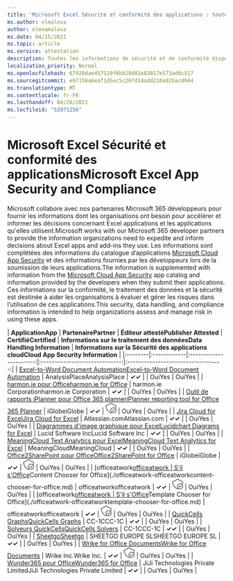 ```yaml
---
title: 'Microsoft Excel Sécurité et conformité des applications : toutes les applications'
ms.author: elmalova
author: elenamalova
ms.date: 04/15/2021
ms.topic: article
ms.service: attestation
description: Toutes les informations de sécurité et de conformité disponibles pour toutes les Microsoft Excel applications.
localization_priority: Normal
ms.openlocfilehash: 67928dae457119f6bb28d02e83017e573ad8c517
ms.sourcegitcommit: e97156a6eaf1d5ec5c26fd14add210a92bacd944
ms.translationtype: MT
ms.contentlocale: fr-FR
ms.lasthandoff: 04/28/2021
ms.locfileid: "52071256"
---
```

# <a name="microsoft-excel-app-security-and-compliance"></a><span data-ttu-id="612c5-103">Microsoft Excel Sécurité et conformité des applications</span><span class="sxs-lookup"><span data-stu-id="612c5-103">Microsoft Excel App Security and Compliance</span></span>

<span data-ttu-id="612c5-104">Microsoft collabore avec nos partenaires Microsoft 365 développeurs pour fournir les informations dont les organisations ont besoin pour accélérer et informer les décisions concernant Excel applications et les applications qu'elles utilisent.</span><span class="sxs-lookup"><span data-stu-id="612c5-104">Microsoft works with our Microsoft 365 developer partners to provide the information organizations need to expedite and inform decisions about Excel apps and add-ins they use.</span></span> <span data-ttu-id="612c5-105">Les informations sont complétées des informations du catalogue d’applications [Microsoft Cloud App Security](https://www.microsoft.com/en-us/enterprise-mobility-security/cloud-app-security) et des informations fournies par les développeurs lors de la soumission de leurs applications.</span><span class="sxs-lookup"><span data-stu-id="612c5-105">The information is supplemented with information from the [Microsoft Cloud App Security](https://www.microsoft.com/en-us/enterprise-mobility-security/cloud-app-security) app catalog and information provided by the developers when they submit their applications.</span></span> <span data-ttu-id="612c5-106">Ces informations sur la conformité, le traitement des données et la sécurité est destinée à aider les organisations à évaluer et gérer les risques dans l’utilisation de ces applications.</span><span class="sxs-lookup"><span data-stu-id="612c5-106">This security, data handling, and compliance information is intended to help organizations assess and manage risk in using these apps.</span></span>

| <span data-ttu-id="612c5-107">**Application**</span><span class="sxs-lookup"><span data-stu-id="612c5-107">**App**</span></span> | <span data-ttu-id="612c5-108">**Partenaire**</span><span class="sxs-lookup"><span data-stu-id="612c5-108">**Partner**</span></span> | <span data-ttu-id="612c5-109">**Éditeur attesté**</span><span class="sxs-lookup"><span data-stu-id="612c5-109">**Publisher Attested**</span></span> | <span data-ttu-id="612c5-110">**Certifié**</span><span class="sxs-lookup"><span data-stu-id="612c5-110">**Certified**</span></span> | <span data-ttu-id="612c5-111">**Informations sur le traitement des données**</span><span class="sxs-lookup"><span data-stu-id="612c5-111">**Data Handling Information**</span></span> | <span data-ttu-id="612c5-112">**Informations sur la Sécurité des applications cloud**</span><span class="sxs-lookup"><span data-stu-id="612c5-112">**Cloud App Security Information**</span></span> |
|:--------|:------------|:----------------------:|:-----------------------------:|:----------------------------------:|
| [<span data-ttu-id="612c5-113">Excel-to-Word Document Automation</span><span class="sxs-lookup"><span data-stu-id="612c5-113">Excel-to-Word Document Automation</span></span>](./analysisplace-excel-to-word-document-automation.md) | <span data-ttu-id="612c5-114">AnalysisPlace</span><span class="sxs-lookup"><span data-stu-id="612c5-114">AnalysisPlace</span></span> | <span data-ttu-id="612c5-115">**✓**</span><span class="sxs-lookup"><span data-stu-id="612c5-115">**✓**</span></span> |  | <span data-ttu-id="612c5-116">Oui</span><span class="sxs-lookup"><span data-stu-id="612c5-116">Yes</span></span> | <span data-ttu-id="612c5-117">Oui</span><span class="sxs-lookup"><span data-stu-id="612c5-117">Yes</span></span> |
| [<span data-ttu-id="612c5-118">harmon.ie pour Office</span><span class="sxs-lookup"><span data-stu-id="612c5-118">harmon.ie for Office</span></span>](./harmonie-corporation-for-office.md) | <span data-ttu-id="612c5-119">harmon.ie Corporation</span><span class="sxs-lookup"><span data-stu-id="612c5-119">harmon.ie Corporation</span></span> | <span data-ttu-id="612c5-120">**✓**</span><span class="sxs-lookup"><span data-stu-id="612c5-120">**✓**</span></span> |  | <span data-ttu-id="612c5-121">Oui</span><span class="sxs-lookup"><span data-stu-id="612c5-121">Yes</span></span> | <span data-ttu-id="612c5-122">Oui</span><span class="sxs-lookup"><span data-stu-id="612c5-122">Yes</span></span> |
| [<span data-ttu-id="612c5-123">Outil de rapports iPlanner pour Office 365 planner</span><span class="sxs-lookup"><span data-stu-id="612c5-123">iPlanner reporting tool for Office 365 Planner</span></span>](./iglobe-iplanner-reporting-tool-for-office-365-planner.md) | <span data-ttu-id="612c5-124">iGlobe</span><span class="sxs-lookup"><span data-stu-id="612c5-124">iGlobe</span></span> | <span data-ttu-id="612c5-125">**✓**</span><span class="sxs-lookup"><span data-stu-id="612c5-125">**✓**</span></span> | <img alt="Certified application badge" src="../media/certified-badge.png" height="25" width="25" /> | <span data-ttu-id="612c5-126">Oui</span><span class="sxs-lookup"><span data-stu-id="612c5-126">Yes</span></span> | <span data-ttu-id="612c5-127">Oui</span><span class="sxs-lookup"><span data-stu-id="612c5-127">Yes</span></span> |
| [<span data-ttu-id="612c5-128">Jira Cloud for Excel</span><span class="sxs-lookup"><span data-stu-id="612c5-128">Jira Cloud for Excel</span></span>](./atlassiancom-jira-cloud-for-excel.md) | <span data-ttu-id="612c5-129">Atlassian.com</span><span class="sxs-lookup"><span data-stu-id="612c5-129">Atlassian.com</span></span> | <span data-ttu-id="612c5-130">**✓**</span><span class="sxs-lookup"><span data-stu-id="612c5-130">**✓**</span></span> |  | <span data-ttu-id="612c5-131">Oui</span><span class="sxs-lookup"><span data-stu-id="612c5-131">Yes</span></span> | <span data-ttu-id="612c5-132">Oui</span><span class="sxs-lookup"><span data-stu-id="612c5-132">Yes</span></span> |
| [<span data-ttu-id="612c5-133">Diagrammes d'image graphique pour Excel</span><span class="sxs-lookup"><span data-stu-id="612c5-133">Lucidchart Diagrams for Excel</span></span>](./lucid-software-inc-lucidchart-diagrams-for-excel.md) | <span data-ttu-id="612c5-134">Lucid Software Inc</span><span class="sxs-lookup"><span data-stu-id="612c5-134">Lucid Software Inc</span></span> | <span data-ttu-id="612c5-135">**✓**</span><span class="sxs-lookup"><span data-stu-id="612c5-135">**✓**</span></span> |  | <span data-ttu-id="612c5-136">Oui</span><span class="sxs-lookup"><span data-stu-id="612c5-136">Yes</span></span> | <span data-ttu-id="612c5-137">Oui</span><span class="sxs-lookup"><span data-stu-id="612c5-137">Yes</span></span> |
| [<span data-ttu-id="612c5-138">MeaningCloud Text Analytics pour Excel</span><span class="sxs-lookup"><span data-stu-id="612c5-138">MeaningCloud Text Analytics for Excel</span></span>](./meaningcloud-text-analytics-for-excel.md) | <span data-ttu-id="612c5-139">MeaningCloud</span><span class="sxs-lookup"><span data-stu-id="612c5-139">MeaningCloud</span></span> | <span data-ttu-id="612c5-140">**✓**</span><span class="sxs-lookup"><span data-stu-id="612c5-140">**✓**</span></span> |  | <span data-ttu-id="612c5-141">Oui</span><span class="sxs-lookup"><span data-stu-id="612c5-141">Yes</span></span> | <span data-ttu-id="612c5-142">Oui</span><span class="sxs-lookup"><span data-stu-id="612c5-142">Yes</span></span> |
| [<span data-ttu-id="612c5-143">Office2SharePoint pour Office</span><span class="sxs-lookup"><span data-stu-id="612c5-143">Office2SharePoint for Office</span></span>](./iglobe-office2sharepoint-for-office.md) | <span data-ttu-id="612c5-144">iGlobe</span><span class="sxs-lookup"><span data-stu-id="612c5-144">iGlobe</span></span> | <span data-ttu-id="612c5-145">**✓**</span><span class="sxs-lookup"><span data-stu-id="612c5-145">**✓**</span></span> | <img alt="Certified application badge" src="../media/certified-badge.png" height="25" width="25" /> | <span data-ttu-id="612c5-146">Oui</span><span class="sxs-lookup"><span data-stu-id="612c5-146">Yes</span></span> | <span data-ttu-id="612c5-147">Oui</span><span class="sxs-lookup"><span data-stu-id="612c5-147">Yes</span></span> |
| <span data-ttu-id="612c5-148">[officeatwork</span><span class="sxs-lookup"><span data-stu-id="612c5-148">[officeatwork</span></span> | <span data-ttu-id="612c5-149">S'il s'Office](./officeatwork-officeatworkcontent-chooser-for-office.md)</span><span class="sxs-lookup"><span data-stu-id="612c5-149">Content Chooser for Office](./officeatwork-officeatworkcontent-chooser-for-office.md)</span></span> | <span data-ttu-id="612c5-150">officeatwork</span><span class="sxs-lookup"><span data-stu-id="612c5-150">officeatwork</span></span> | <span data-ttu-id="612c5-151">**✓**</span><span class="sxs-lookup"><span data-stu-id="612c5-151">**✓**</span></span> | <img alt="Certified application badge" src="../media/certified-badge.png" height="25" width="25" /> | <span data-ttu-id="612c5-152">Oui</span><span class="sxs-lookup"><span data-stu-id="612c5-152">Yes</span></span> | <span data-ttu-id="612c5-153">Oui</span><span class="sxs-lookup"><span data-stu-id="612c5-153">Yes</span></span> |
| <span data-ttu-id="612c5-154">[officeatwork</span><span class="sxs-lookup"><span data-stu-id="612c5-154">[officeatwork</span></span> | <span data-ttu-id="612c5-155">S'il s'Office](./officeatwork-officeatworktemplate-chooser-for-office.md)</span><span class="sxs-lookup"><span data-stu-id="612c5-155">Template Chooser for Office](./officeatwork-officeatworktemplate-chooser-for-office.md)</span></span> | <span data-ttu-id="612c5-156">officeatwork</span><span class="sxs-lookup"><span data-stu-id="612c5-156">officeatwork</span></span> | <span data-ttu-id="612c5-157">**✓**</span><span class="sxs-lookup"><span data-stu-id="612c5-157">**✓**</span></span> | <img alt="Certified application badge" src="../media/certified-badge.png" height="25" width="25" /> | <span data-ttu-id="612c5-158">Oui</span><span class="sxs-lookup"><span data-stu-id="612c5-158">Yes</span></span> | <span data-ttu-id="612c5-159">Oui</span><span class="sxs-lookup"><span data-stu-id="612c5-159">Yes</span></span> |
| [<span data-ttu-id="612c5-160">QuickCells Graphs</span><span class="sxs-lookup"><span data-stu-id="612c5-160">QuickCells Graphs</span></span>](./cc-1c-quickcells-graphs.md) | <span data-ttu-id="612c5-161">CC-1C</span><span class="sxs-lookup"><span data-stu-id="612c5-161">CC-1C</span></span> | <span data-ttu-id="612c5-162">**✓**</span><span class="sxs-lookup"><span data-stu-id="612c5-162">**✓**</span></span> |  | <span data-ttu-id="612c5-163">Oui</span><span class="sxs-lookup"><span data-stu-id="612c5-163">Yes</span></span> | <span data-ttu-id="612c5-164">Oui</span><span class="sxs-lookup"><span data-stu-id="612c5-164">Yes</span></span> |
| [<span data-ttu-id="612c5-165">Solveurs QuickCells</span><span class="sxs-lookup"><span data-stu-id="612c5-165">QuickCells Solvers</span></span>](./cc-1c-quickcells-solvers.md) | <span data-ttu-id="612c5-166">CC-1C</span><span class="sxs-lookup"><span data-stu-id="612c5-166">CC-1C</span></span> | <span data-ttu-id="612c5-167">**✓**</span><span class="sxs-lookup"><span data-stu-id="612c5-167">**✓**</span></span> |  | <span data-ttu-id="612c5-168">Oui</span><span class="sxs-lookup"><span data-stu-id="612c5-168">Yes</span></span> | <span data-ttu-id="612c5-169">Oui</span><span class="sxs-lookup"><span data-stu-id="612c5-169">Yes</span></span> |
| [<span data-ttu-id="612c5-170">Sheetgo</span><span class="sxs-lookup"><span data-stu-id="612c5-170">Sheetgo</span></span>](./sheetgo-europe-sl.md) | <span data-ttu-id="612c5-171">SHEETGO EUROPE SL</span><span class="sxs-lookup"><span data-stu-id="612c5-171">SHEETGO EUROPE SL</span></span> | <span data-ttu-id="612c5-172">**✓**</span><span class="sxs-lookup"><span data-stu-id="612c5-172">**✓**</span></span> |  | <span data-ttu-id="612c5-173">Oui</span><span class="sxs-lookup"><span data-stu-id="612c5-173">Yes</span></span> | <span data-ttu-id="612c5-174">Oui</span><span class="sxs-lookup"><span data-stu-id="612c5-174">Yes</span></span> |
| [<span data-ttu-id="612c5-175">Wrike for Office Documents</span><span class="sxs-lookup"><span data-stu-id="612c5-175">Wrike for Office Documents</span></span>](./wrike-inc-for-office-documents.md) | <span data-ttu-id="612c5-176">Wrike Inc.</span><span class="sxs-lookup"><span data-stu-id="612c5-176">Wrike Inc.</span></span> | <span data-ttu-id="612c5-177">**✓**</span><span class="sxs-lookup"><span data-stu-id="612c5-177">**✓**</span></span> | <img alt="Certified application badge" src="../media/certified-badge.png" height="25" width="25" /> | <span data-ttu-id="612c5-178">Oui</span><span class="sxs-lookup"><span data-stu-id="612c5-178">Yes</span></span> | <span data-ttu-id="612c5-179">Oui</span><span class="sxs-lookup"><span data-stu-id="612c5-179">Yes</span></span> |
| [<span data-ttu-id="612c5-180">Wunder365 pour Office</span><span class="sxs-lookup"><span data-stu-id="612c5-180">Wunder365 for Office</span></span>](./jiji-technologies-private-limited-wunder365-for-office.md) | <span data-ttu-id="612c5-181">JiJi Technologies Private Limited</span><span class="sxs-lookup"><span data-stu-id="612c5-181">JiJi Technologies Private Limited</span></span> | <span data-ttu-id="612c5-182">**✓**</span><span class="sxs-lookup"><span data-stu-id="612c5-182">**✓**</span></span> |  | <span data-ttu-id="612c5-183">Oui</span><span class="sxs-lookup"><span data-stu-id="612c5-183">Yes</span></span> | <span data-ttu-id="612c5-184">Oui</span><span class="sxs-lookup"><span data-stu-id="612c5-184">Yes</span></span> |
